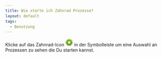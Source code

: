 ```yaml
---
title: Wie starte ich Zahnrad Prozesse?
layout: default
tags:
  - Benutzung
---
```


Klicke auf das Zahnrad-Icon ![printpreview](..\images\icons\Process24.png) in der Symbolleiste um eine Auswahl an Prozessen zu sehen die Du starten kannst.
